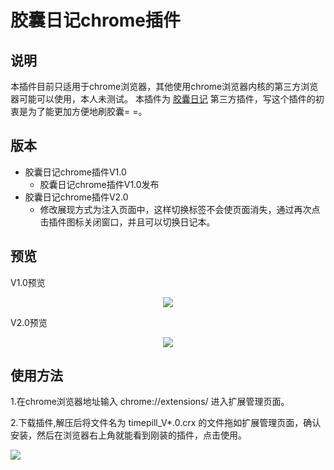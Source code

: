 # 胶囊日记chrome插件

## 说明

本插件目前只适用于chrome浏览器，其他使用chrome浏览器内核的第三方浏览器可能可以使用，本人未测试。
本插件为 <a href="http://www.timepill.net">胶囊日记</a> 第三方插件，写这个插件的初衷是为了能更加方便地刷胶囊= =。

## 版本

* 胶囊日记chrome插件V1.0
    + 胶囊日记chrome插件V1.0发布
* 胶囊日记chrome插件V2.0
    + 修改展现方式为注入页面中，这样切换标签不会使页面消失，通过再次点击插件图标关闭窗口，并且可以切换日记本。

## 预览

V1.0预览
<center>

![](https://user-images.githubusercontent.com/17524418/28151806-93111a08-67cf-11e7-9ef1-ae5455e9c145.png)

</center>
V2.0预览
<center>

![](https://user-images.githubusercontent.com/17524418/28174974-940db172-6825-11e7-815c-7f5d30f5ba28.png)

</center>

## 使用方法

1.在chrome浏览器地址输入 chrome://extensions/ 进入扩展管理页面。

2.下载插件,解压后将文件名为 timepill_V*.0.crx 的文件拖如扩展管理页面，确认安装，然后在浏览器右上角就能看到刚装的插件，点击使用。
</center>

![](http://opzfmbyhp.bkt.clouddn.com/2017-07-13-download.png)

</center>
